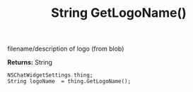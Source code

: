 ﻿---
uid: crmscript_ref_NSChatWidgetSettings_GetLogoName
title: String GetLogoName()
intellisense: NSChatWidgetSettings.GetLogoName
keywords: NSChatWidgetSettings, GetLogoName
so.topic: reference
---

filename/description of logo (from blob)

**Returns:** String


```crmscript
NSChatWidgetSettings thing;
String logoName  = thing.GetLogoName();
```



